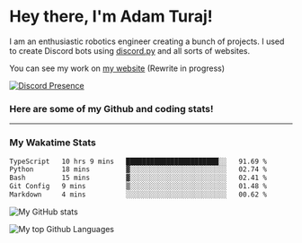 # Hey there, I'm Adam Turaj!

I am an enthusiastic robotics engineer creating a bunch of projects. I used to create Discord bots using [discord.py](https://github.com/Rapptz/discord.py) and all sorts of websites.

You can see my work on [my website](https://adamturaj.com) (Rewrite in progress)

[![Discord Presence](https://lanyard.cnrad.dev/api/374147012599218176)](https://discord.com/users/374147012599218176)

### Here are some of my Github and coding stats!

---
### My Wakatime Stats
<!--START_SECTION:waka-->

```txt
TypeScript   10 hrs 9 mins   ███████████████████████░░   91.69 %
Python       18 mins         ▓░░░░░░░░░░░░░░░░░░░░░░░░   02.74 %
Bash         15 mins         ▓░░░░░░░░░░░░░░░░░░░░░░░░   02.41 %
Git Config   9 mins          ▒░░░░░░░░░░░░░░░░░░░░░░░░   01.48 %
Markdown     4 mins          ░░░░░░░░░░░░░░░░░░░░░░░░░   00.62 %
```

<!--END_SECTION:waka-->

![My GitHub stats](https://github-readme-stats.vercel.app/api?username=AdamTuraj&count_private=true&theme=dark)

![My top Github Languages](https://github-readme-stats.vercel.app/api/top-langs/?username=AdamTuraj&layout=compact&count_private=true&theme=dark)

